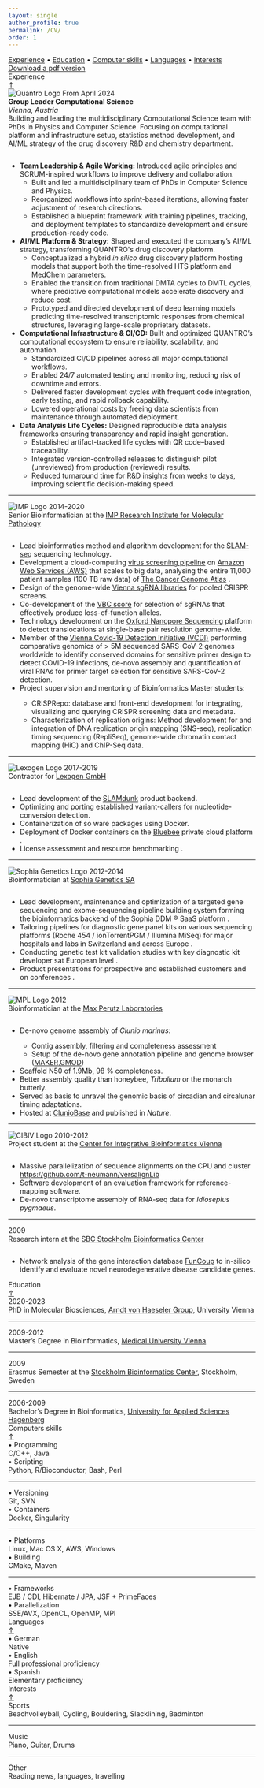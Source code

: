 ```yaml
---
layout: single
author_profile: true
permalink: /CV/
order: 1
---
```

<div class="card-columns only-one-column">

  <div class="card">
    <div class="card-text text-muted alert alert-dark">
      <a href="#experience">Experience</a> •
      <a href="#education">Education</a> •
      <a href="#skills">Computer skills</a> •
      <a href="#languages">Languages</a> •
      <a href="#interests">Interests</a>
    </div>
  </div>

  <div class="card">
    <div class="card-text text-muted alert alert-dark">
      <i class="fa fa-download" aria-hidden="true"></i> <a href="/assets/mycv/TobiasNeumann_CV_latest.pdf" target="_blank">Download a pdf version</a>
    </div>
  </div>

  <div class="card">
    <a name="experience"></a>
    <div class="card-header h4">
      <i class="fa fa-building" aria-hidden="true"></i> Experience
      <div class="float-right"><a href="#top">&uarr;</a></div>
    </div>
    <div class="container">
    <div class="row">
      <div class="col-md-2">
        <img src="{{ site.url }}{{ site.baseurl }}/assets/images/QUANTRO_LOGO.png" alt="Quantro Logo">
        From April 2024
      </div>
      <div class="col">
    <strong>Group Leader Computational Science</strong><br>
    <em>Vienna, Austria</em><br>
    Building and leading the multidisciplinary Computational Science team with PhDs in Physics and Computer Science. 
    Focusing on computational platform and infrastructure setup, statistics method development, and AI/ML strategy of the drug discovery R&amp;D and chemistry department.
    <div style="line-height:100%;"><br></div>
    <ul>
      <li><strong>Team Leadership &amp; Agile Working:</strong> Introduced agile principles and SCRUM-inspired workflows to improve delivery and collaboration.
        <ul>
          <li>Built and led a multidisciplinary team of PhDs in Computer Science and Physics.</li>
          <li>Reorganized workflows into sprint-based iterations, allowing faster adjustment of research directions.</li>
          <li>Established a blueprint framework with training pipelines, tracking, and deployment templates to standardize development and ensure production-ready code.</li>
        </ul>
      </li>
      <li><strong>AI/ML Platform &amp; Strategy:</strong> Shaped and executed the company’s AI/ML strategy, transforming QUANTRO's drug discovery platform.
        <ul>
          <li>Conceptualized a hybrid <em>in silico</em> drug discovery platform hosting models that support both the time-resolved HTS platform and MedChem parameters.</li>
          <li>Enabled the transition from traditional DMTA cycles to DMTL cycles, where predictive computational models accelerate discovery and reduce cost.</li>
          <li>Prototyped and directed development of deep learning models predicting time-resolved transcriptomic responses from chemical structures, leveraging large-scale proprietary datasets.</li>
        </ul>
      </li>
      <li><strong>Computational Infrastructure &amp; CI/CD:</strong> Built and optimized QUANTRO’s computational ecosystem to ensure reliability, scalability, and automation.
        <ul>
          <li>Standardized CI/CD pipelines across all major computational workflows.</li>
          <li>Enabled 24/7 automated testing and monitoring, reducing risk of downtime and errors.</li>
          <li>Delivered faster development cycles with frequent code integration, early testing, and rapid rollback capability.</li>
          <li>Lowered operational costs by freeing data scientists from maintenance through automated deployment.</li>
        </ul>
      </li>
      <li><strong>Data Analysis Life Cycles:</strong> Designed reproducible data analysis frameworks ensuring transparency and rapid insight generation.
        <ul>
          <li>Established artifact-tracked life cycles with QR code–based traceability.</li>
          <li>Integrated version-controlled releases to distinguish pilot (unreviewed) from production (reviewed) results.</li>
          <li>Reduced turnaround time for R&amp;D insights from weeks to days, improving scientific decision-making speed.</li>
        </ul>
      </li>
    </ul>
  </div>
    </div>
    <hr>
    <div class="row">
      <div class="col-md-2">
      <img src="{{ site.url }}{{ site.baseurl }}/assets/images/IMP_Logo.png" alt="IMP Logo">
        2014-2020
      </div>
      <div class="col">
        Senior Bioinformatician at the <a href="https://www.imp.ac.at/" target="blank">IMP Research Institute for Molecular Pathology</a>
        <div style="line-height:100%;">
          <br>
        </div>
        <ul>
        <li><span><i class="mdi mdi-clipboard-check-outline"></i></span>Lead bioinformatics method and algorithm development for the <a href="https://www.nature.com/articles/nmeth.4435">SLAM-seq</a> sequencing technology.</li>
        <li><span><i class="mdi mdi-clipboard-check-outline"></i></span>Development a cloud-computing <a href="https://github.com/ObenaufLab/virus-detection-nf">virus screening pipeline</a> on <a href="https://aws.amazon.com/">Amazon Web Services (AWS)</a> that scales to big data, analysing the entire 11,000 patient samples (100 TB raw data) of <a href="https://www.cancer.gov/about-nci/organization/ccg/research/structural-genomics/tcga">The Cancer Genome Atlas</a> <i class="fab fa-aws" aria-hidden="true"></i>.</li>
        <li><span><i class="mdi mdi-finance"></i></span>Design of the genome-wide <a href="https://static-content.springer.com/esm/art%3A10.1038%2Fs41592-020-0850-8/MediaObjects/41592_2020_850_MOESM3_ESM.xlsx" target="blank">Vienna sgRNA libraries</a> for pooled CRISPR screens.</li>
        <li><span><i class="mdi mdi-finance"></i></span>Co-development of the <a href="https://www.vbc-score.org" target="blank">VBC score</a> for selection of sgRNAs that effectively produce loss-of-function alleles.</li>
        <li><span><i class="mdi mdi-server"></i></span>Technology development on the <a href="https://nanoporetech.com">Oxford Nanopore Sequencing</a> platform to detect translocations at single-base pair resolution genome-wide.</li>
        <li><span><i class="mdi mdi-finance"></i></span>Member of the
        <a href="https://www.maxperutzlabs.ac.at/vcdi" target="blank">Vienna Covid-19 Detection Initiative (VCDI)</a> performing comparative genomics of &gt; 5M sequenced SARS-CoV-2 genomes worldwide to identify conserved domains for sensitive primer design to detect COVID-19 infections, de-novo assembly and quantification of viral RNAs for primer target selection for sensitive SARS-CoV-2 detection.</li>
        <li><span><i class="mdi mdi-finance"></i></span>Project supervision and mentoring of Bioinformatics Master students:</li>
        <ul>
        <li><span><i class="mdi mdi-clipboard-check-outline"></i></span>CRISPRepo: database and front-end development for integrating, visualizing and querying CRISPR screening data and metadata.</li>
        <li><span><i class="mdi mdi-clipboard-check-outline"></i></span>Characterization of replication origins: Method development for and integration of DNA replication origin mapping (SNS-seq), replication timing sequencing (RepliSeq), genome-wide chromatin contact mapping (HiC) and ChIP-Seq data.</li>
        </ul>
        </ul>
      </div>
    </div>
    <hr>
      <div class="row">
        <div class="col-md-2">
          <img src="{{ site.url }}{{ site.baseurl }}/assets/images/lexogen_logo.png" alt="Lexogen Logo">
          2017-2019
        </div>
        <div class="col">
          Contractor for <a href="https://www.lexogen.com/" target="blank">Lexogen GmbH</a>
          <div style="line-height:100%;">
            <br>
          </div>
          <ul>
          <li><span><i class="mdi mdi-clipboard-check-outline"></i></span>Lead development of the <a href="https://www.lexogen.com/store/slamdunk-data-analysis-pipeline">SLAMdunk</a> product backend.</li>
          <li><span><i class="mdi mdi-clipboard-check-outline"></i></span>Optimizing and porting established variant-callers for nucleotide-conversion detection.</li>
          <li><span><i class="mdi mdi-finance"></i></span>Containerization of so ware packages using Docker.</li>
          <li><span><i class="mdi mdi-finance"></i></span>Deployment of Docker containers on the <a href="https://www.bluebee.com/">Bluebee</a> private cloud platform <i class="fas fa-cloud" aria-hidden="true"></i>.</li>
          <li><span><i class="mdi mdi-server"></i></span>License assessment and resource benchmarking <i class="fas fa-balance-scale" aria-hidden="true"></i>.</li>
          </ul>
        </div>
      </div>
      <hr>
      <div class="row">
        <div class="col-md-2">
          <img src="{{ site.url }}{{ site.baseurl }}/assets/images/sophia_genetics_logo.png" alt="Sophia Genetics Logo">
          2012-2014
        </div>
        <div class="col">
          Bioinformatician at <a href="https://www.sophiagenetics.com" target="_blank">Sophia Genetics SA</a>
          <div style="line-height:100%;">
            <br>
          </div>
          <ul>
          <li><span><i class="mdi mdi-clipboard-check-outline"></i></span>Lead development, maintenance and optimization of a targeted gene sequencing and exome-sequencing pipeline building system forming the bioinformatics backend of the Sophia DDM &reg; SaaS platform <i class="fas fa-diagnoses" aria-hidden="true"></i>.</li>
          <li><span><i class="mdi mdi-clipboard-check-outline"></i></span>Tailoring pipelines for diagnostic gene panel kits on various sequencing platforms (Roche 454 / ionTorrentPGM / Illumina MiSeq) for major hospitals and labs in Switzerland and across Europe <i class="fas fa-hospital" aria-hidden="true"></i>.</li>
          <li><span><i class="mdi mdi-finance"></i></span>Conducting genetic test kit validation studies with key diagnostic kit developer sat European level <i class="fas fa-globe" aria-hidden="true"></i>.</li>
          <li><span><i class="mdi mdi-finance"></i></span>Product presentations for prospective and established customers and on conferences <i class="fab fa-slideshare" aria-hidden="true"></i>.</li>
          </ul>
        </div>
      </div>
      <hr>
      <div class="row">
        <div class="col-md-2">
          <img src="{{ site.url }}{{ site.baseurl }}/assets/images/MPL_logo.jpg" alt="MPL Logo">
          2012
        </div>
        <div class="col">
          Bioinformatician at the <a href="https://www.maxperutzlabs.ac.at/" target="_blank">Max Perutz Laboratories</a>
          <div style="line-height:100%;">
            <br>
          </div>
          <ul>
          <li><span><i class="mdi mdi-clipboard-check-outline"></i></span>De-novo genome assembly of <i>Clunio marinus</i>:</li>
          <ul>
            <li><span><i class="mdi mdi-clipboard-check-outline"></i></span>Contig assembly, filtering and completeness assessment</li>
            <li><span><i class="mdi mdi-clipboard-check-outline"></i></span>Setup of the de-novo gene annotation pipeline and genome browser (<a href="http://www.yandell-lab.org/software/maker.html">MAKER</a>,<a href="http://gmod.org/wiki/Main_Page">GMOD</a>)</li>
          </ul>
          <li><span><i class="mdi mdi-clipboard-check-outline"></i></span>Scaffold N50 of 1.9Mb, 98 &percnt; completeness.</li>
          <li><span><i class="mdi mdi-finance"></i></span>Better assembly quality than honeybee, <i>Tribolium</i> or the monarch butterly.</li>
          <li><span><i class="mdi mdi-finance"></i></span>Served as basis to unravel the genomic basis of circadian and circalunar timing adaptations.</li>
          <li><span><i class="mdi mdi-finance"></i></span>Hosted at <a href="http://cluniobase.cibiv.univie.ac.at/">ClunioBase</a> and published in <i>Nature</i>.</li>
          </ul>
        </div>
      </div>
      <hr>
      <div class="row">
        <div class="col-md-2">
          <img src="{{ site.url }}{{ site.baseurl }}/assets/images/CIBIV_logo.png" alt="CIBIV Logo">
          2010-2012
        </div>
        <div class="col">
          Project student at the <a href="http://www.cibiv.at/" target="_blank">Center for Integrative Bioinformatics Vienna</a>
          <div style="line-height:100%;">
            <br>
          </div>
          <ul>
          <li><span><i class="mdi mdi-clipboard-check-outline"></i></span>Massive parallelization of sequence  alignments on the CPU and cluster <br/>
          <i class="fab fa-github" aria-hidden="true"></i> <a href="https://github.com/t-neumann/versalignLib">https://github.com/t-neumann/versalignLib</a>
          </li>
          <li><span><i class="mdi mdi-clipboard-check-outline"></i></span>Software development of an evaluation framework for reference-mapping software.</li>
          <li><span><i class="mdi mdi-finance"></i></span>De-novo transcriptome assembly of RNA-seq data for <i>Idiosepius pygmaeus</i>.</li>
          </ul>
        </div>
      </div>
      <hr>
      <div class="row">
        <div class="col-md-2">
          <i class="fa fa-calendar" aria-hidden="true"></i> 2009
        </div>
        <div class="col">
          Research intern at the <a href="http://www.sbc.su.se/" target="_blank">SBC Stockholm Bioinformatics Center</a>
          <div style="line-height:100%;">
            <br>
          </div>
          <ul>
          <li><span><i class="mdi mdi-clipboard-check-outline"></i></span>Network analysis of the gene interaction database <a href="http://funcoup.sbc.su.se/search">FunCoup</a> to in-silico identify and evaluate novel neurodegenerative disease candidate genes.</li>
          </ul>
        </div>
      </div>
    </div>
  </div>

  <div class="card">
    <a name="education"></a>
    <div class="card-header h4">
      <i class="fa fa-university" aria-hidden="true"></i> Education
      <div class="float-right"><a href="#top">&uarr;</a></div>
    </div>
    <div class="container">
      <div class="row">
        <div class="col-md-2">
          <i class="fa fa-calendar" aria-hidden="true"></i> 2020-2023
        </div>
        <div class="col">
          PhD in Molecular Biosciences, <a href="http://www.cibiv.at" target="_blank">Arndt von Haeseler Group</a>, University Vienna
        </div>
      </div>
      <hr>
      <div class="row">
        <div class="col-md-2">
          <i class="fa fa-calendar" aria-hidden="true"></i> 2009-2012
        </div>
        <div class="col">
          Master’s Degree in Bioinformatics, <a href="https://www.meduniwien.ac.at" target="_blank">Medical University Vienna</a>
        </div>
      </div>
      <hr>
      <div class="row">
        <div class="col-md-2">
          <i class="fa fa-calendar" aria-hidden="true"></i> 2009
        </div>
        <div class="col">
          Erasmus Semester at the <a href="http://www.sbc.su.se" target="_blank">Stockholm Bioinformatics Center</a>, Stockholm, Sweden
        </div>
      </div>
      <hr>
      <div class="row">
        <div class="col-md-2">
          <i class="fa fa-calendar" aria-hidden="true"></i> 2006-2009
        </div>
        <div class="col">
          Bachelor’s Degree in Bioinformatics, <a href="https://www.fh-ooe.at/campus-hagenberg" target="_blank">University for Applied Sciences Hagenberg</a>
        </div>
      </div>
    </div>
  </div>

  <div class="card">
    <a name="skills"></a>
    <div class="card-header h4">
      <i class="fa fa-laptop" aria-hidden="true"></i> Computers skills
      <div class="float-right"><a href="#top">&uarr;</a></div>
    </div>
    <div class="container">
      <div class="row">
        <div class="col-md-3">
          • Programming
        </div>
        <div class="col-md-3">
          C/C++, Java
        </div>
        <div class="col-md-3">
          • Scripting
        </div>
        <div class="col-md-3">
          Python, R/Bioconductor, Bash, Perl
        </div>
      </div>
      <hr>
      <div class="row">
        <div class="col-md-3">
          • Versioning
        </div>
        <div class="col-md-3">
          Git, SVN
        </div>
        <div class="col-md-3">
          • Containers
        </div>
        <div class="col-md-3">
          Docker, Singularity
        </div>
      </div>
      <hr>
      <div class="row">
        <div class="col-md-3">
          • Platforms
        </div>
        <div class="col-md-3">
          Linux, Mac OS X, AWS, Windows
        </div>
        <div class="col-md-3">
          • Building
        </div>
        <div class="col-md-3">
          CMake, Maven
        </div>
      </div>
      <hr>
      <div class="row">
        <div class="col-md-3">
          • Frameworks
        </div>
        <div class="col-md-3">
          EJB / CDI, Hibernate / JPA, JSF + PrimeFaces
        </div>
        <div class="col-md-3">
          • Parallelization
        </div>
        <div class="col-md-3">
          SSE/AVX, OpenCL, OpenMP, MPI
        </div>
      </div>
    </div>
  </div>

  <div class="card">
    <a name="languages"></a>
    <div class="card-header h4">
      <i class="fa fa-comment" aria-hidden="true"></i> Languages
      <div class="float-right"><a href="#top">&uarr;</a></div>
    </div>
    <div class="container">
      <div class="row">
        <div class="col-md-2">
          • German
        </div>
        <div class="col-md-2">
          Native
        </div>
        <div class="col-md-2">
          • English
        </div>
        <div class="col-md-2">
          Full professional proficiency
        </div>
        <div class="col-md-2">
          • Spanish
        </div>
        <div class="col-md-2">
          Elementary proficiency
        </div>
      </div>
    </div>
  </div>

  <div class="card">
    <a name="interests"></a>
    <div class="card-header h4">
      <i class="fa fa-info-circle" aria-hidden="true"></i> Interests
      <div class="float-right"><a href="#top">&uarr;</a></div>
    </div>
    <div class="container">
    <div class="row">
      <div class="col-md-2">
        Sports
      </div>
      <div class="col">
        Beachvolleyball, Cycling, Bouldering, Slacklining, Badminton
      </div>
    </div>
    <hr>
    <div class="row">
      <div class="col-md-2">
        Music
      </div>
      <div class="col">
        Piano, Guitar, Drums
      </div>
    </div>
    <hr>
    <div class="row">
      <div class="col-md-2">
        Other
      </div>
      <div class="col">
        Reading news, languages, travelling
      </div>
    </div>
    </div>
  </div>

</div>
